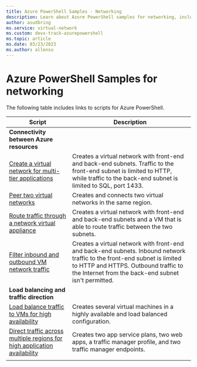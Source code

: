 ```yaml
---
title: Azure PowerShell Samples - Networking
description: Learn about Azure PowerShell samples for networking, including a sample for creating a virtual network for multi-tier applications.
author: asudbring
ms.service: virtual-network
ms.custom: devx-track-azurepowershell
ms.topic: article
ms.date: 03/23/2023
ms.author: allensu
---
```

# Azure PowerShell Samples for networking

The following table includes links to scripts for Azure PowerShell.

| Script | Description |
|-|-|
|**Connectivity between Azure resources**||
| [Create a virtual network for multi-tier applications](./scripts/virtual-network-powershell-sample-multi-tier-application.md?toc=%2fazure%2fnetworking%2ftoc.json) | Creates a virtual network with front-end and back-end subnets. Traffic to the front-end subnet is limited to HTTP, while traffic to the back-end subnet is limited to SQL, port 1433. |
| [Peer two virtual networks](./scripts/virtual-network-powershell-sample-peer-two-virtual-networks.md?toc=%2fazure%2fnetworking%2ftoc.json) | Creates and connects two virtual networks in the same region. |
| [Route traffic through a network virtual appliance](./scripts/virtual-network-powershell-sample-route-traffic-through-nva.md?toc=%2fazure%2fnetworking%2ftoc.json) | Creates a virtual network with front-end and back-end subnets and a VM that is able to route traffic between the two subnets. |
| [Filter inbound and outbound VM network traffic](./scripts/virtual-network-powershell-filter-network-traffic.md?toc=%2fazure%2fnetworking%2ftoc.json) | Creates a virtual network with front-end and back-end subnets. Inbound network traffic to the front-end subnet is limited to HTTP and HTTPS. Outbound traffic to the Internet from the back-end subnet isn't permitted. |
|**Load balancing and traffic direction**||
| [Load balance traffic to VMs for high availability](./scripts/load-balancer-windows-powershell-sample-nlb.md?toc=%2fazure%2fnetworking%2ftoc.json) | Creates several virtual machines in a highly available and load balanced configuration. |
| [Direct traffic across multiple regions for high application availability](./scripts/traffic-manager-powershell-websites-high-availability.md?toc=%2fazure%2fnetworking%2ftoc.json) |  Creates two app service plans, two web apps, a traffic manager profile, and two traffic manager endpoints. |
| | |
